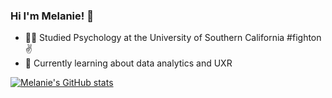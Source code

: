 ### Hi I'm Melanie! 👋

  - 👩‍🎓 Studied Psychology at the University of Southern California #fighton ✌️
  - 🌱 Currently learning about data analytics and UXR

<!--
**smelkwan/smelkwan** is a ✨ _special_ ✨ repository because its `README.md` (this file) appears on your GitHub profile.

Here are some ideas to get you started:


-->

[![Melanie's GitHub stats](https://github-readme-stats.vercel.app/api?username=smelkwan)](https://github.com/smel/github-readme-stats)
